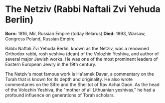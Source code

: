 # The Netziv (Rabbi Naftali Zvi Yehuda Berlin)

**Born:** 1816, Mir, Russian Empire (today Belarus)
**Died:** 1893, Warsaw, Congress Poland, Russian Empire

Rabbi Naftali Zvi Yehuda Berlin, known as the Netziv, was a renowned Orthodox rabbi, rosh yeshiva (dean) of the Volozhin Yeshiva, and author of several major Jewish works. He was one of the most prominent leaders of Eastern European Jewry in the 19th century.

The Netziv's most famous work is Ha'amek Davar, a commentary on the Torah that is known for its depth and originality. He also wrote commentaries on the Sifre and the Sheiltot of Rav Achai Gaon. As the head of the Volozhin Yeshiva, the "mother of all Lithuanian yeshivas," he had a profound influence on generations of Torah scholars.